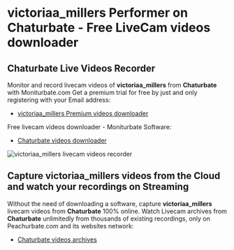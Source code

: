 # victoriaa_millers Performer on Chaturbate - Free LiveCam videos downloader

## Chaturbate Live Videos Recorder

Monitor and record livecam videos of **victoriaa_millers** from **Chaturbate** with Moniturbate.com
Get a premium trial for free by just and only registering with your Email address:
* [victoriaa_millers Premium videos downloader](https://moniturbate.com/request-demo-licence-key.html)

Free livecam videos downloader - Moniturbate Software:
* [Chaturbate videos downloader](https://moniturbate.com/moniturbate-download-software.html)

![victoriaa_millers livecam videos recorder](https://peachurnet.com/templates/moniturbate-software.png)


## Capture victoriaa_millers videos from the Cloud and watch your recordings on Streaming

Without the need of downloading a software, capture **victoriaa_millers** livecam videos from **Chaturbate** 100% online.
Watch Livecam archives from **Chaturbate** unlimitedly from thousands of existing recordings, only on Peachurbate.com and its websites network:
* [Chaturbate videos archives](https://peachurnet.com/)